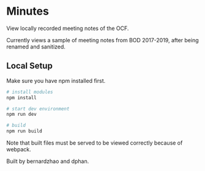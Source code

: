# Minutes
View locally recorded meeting notes of the OCF.

Currently views a sample of meeting notes from BOD 2017-2019, after being renamed and sanitized.  

## Local Setup

Make sure you have npm installed first.

``` bash
# install modules
npm install

# start dev environment
npm run dev

# build
npm run build
```

Note that built files must be served to be viewed correctly because of webpack.

Built by bernardzhao and dphan.
